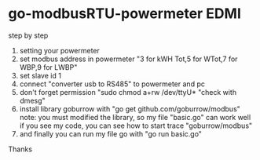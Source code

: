 # go-modbusRTU-powermeter EDMI

step by step
1. setting your powermeter
2. set modbus address in powermeter "3 for kWH Tot,5 for WTot,7 for WBP,9 for LWBP"
3. set slave id 1
4. connect "converter usb to RS485" to powermeter and pc
5. don't forget permission "sudo chmod a+rw /dev/ttyU* "check with dmesg"
6. install library goburrow with "go get github.com/goburrow/modbus"
note:
you must modified the library, so my file "basic.go" can work well
if you see my code, you can see how to start trace "goburrow/modbus"
7. and finally you can run my file go with "go run basic.go"

Thanks
